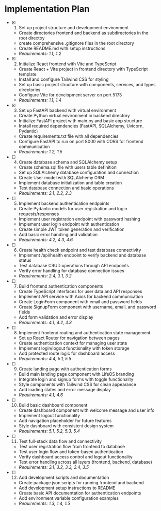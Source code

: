 # Implementation Plan

- [x] 1. Set up project structure and development environment





  - Create  directories frontend and backend as subdirectories in the root directoy
  - create  comprehensive .gitignore files in the root directory
  - Create README.md with setup instructions
  - _Requirements: 1.1, 1.2_

- [x] 2. Initialize React frontend with Vite and TypeScript





  - Create React + Vite project in frontend directory with TypeScript template
  - Install and configure Tailwind CSS for styling
  - Set up basic project structure with components, services, and types directories
  - Configure Vite for development server on port 5173
  - _Requirements: 1.1, 1.4_

- [x] 3. Set up FastAPI backend with virtual environment





  - Create Python virtual environment in backend directory
  - Initialize FastAPI project with main.py and basic app structure
  - Install required dependencies (FastAPI, SQLAlchemy, Uvicorn, Pydantic)
  - Create requirements.txt file with all dependencies
  - Configure FastAPI to run on port 8000 with CORS for frontend communication
  - _Requirements: 1.2, 1.5_

- [ ] 4. Create database schema and SQLAlchemy setup
  - Create schema.sql file with users table definition
  - Set up SQLAlchemy database configuration and connection
  - Create User model with SQLAlchemy ORM
  - Implement database initialization and table creation
  - Test database connection and basic operations
  - _Requirements: 2.1, 2.2, 2.3_

- [ ] 5. Implement backend authentication endpoints
  - Create Pydantic models for user registration and login requests/responses
  - Implement user registration endpoint with password hashing
  - Implement user login endpoint with authentication
  - Create simple JWT token generation and verification
  - Add basic error handling and validation
  - _Requirements: 4.2, 4.3, 4.6_

- [ ] 6. Create health check endpoint and test database connectivity
  - Implement /api/health endpoint to verify backend and database status
  - Test database CRUD operations through API endpoints
  - Verify error handling for database connection issues
  - _Requirements: 2.4, 3.1, 3.2_

- [ ] 7. Build frontend authentication components
  - Create TypeScript interfaces for user data and API responses
  - Implement API service with Axios for backend communication
  - Create LoginForm component with email and password fields
  - Create SignupForm component with username, email, and password fields
  - Add form validation and error display
  - _Requirements: 4.1, 4.2, 4.3_

- [ ] 8. Implement frontend routing and authentication state management
  - Set up React Router for navigation between pages
  - Create authentication context for managing user state
  - Implement login/logout functionality with token storage
  - Add protected route logic for dashboard access
  - _Requirements: 4.4, 5.1, 5.5_

- [ ] 9. Create landing page with authentication forms
  - Build main landing page component with LifeOS branding
  - Integrate login and signup forms with toggle functionality
  - Style components with Tailwind CSS for clean appearance
  - Add loading states and error message display
  - _Requirements: 4.1, 4.6_

- [ ] 10. Build basic dashboard component
  - Create dashboard component with welcome message and user info
  - Implement logout functionality
  - Add navigation placeholder for future features
  - Style dashboard with consistent design system
  - _Requirements: 5.1, 5.2, 5.3, 5.4_

- [ ] 11. Test full-stack data flow and connectivity
  - Test user registration flow from frontend to database
  - Test user login flow and token-based authentication
  - Verify dashboard access control and logout functionality
  - Test error handling across all layers (frontend, backend, database)
  - _Requirements: 3.1, 3.2, 3.3, 3.4, 3.5_

- [ ] 12. Add development scripts and documentation
  - Create package.json scripts for running frontend and backend
  - Add development setup instructions to README
  - Create basic API documentation for authentication endpoints
  - Add environment variable configuration examples
  - _Requirements: 1.3, 1.4, 1.5_
